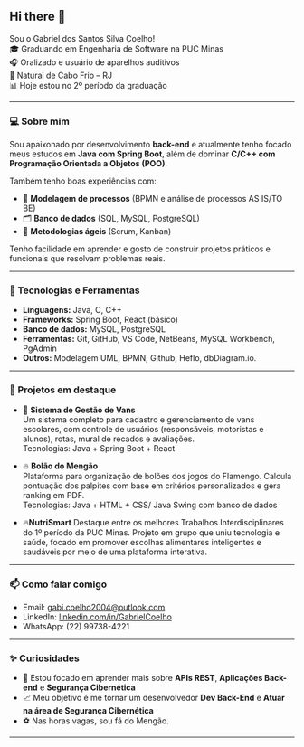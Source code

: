## Hi there 👋

Sou o Gabriel dos Santos Silva Coelho!  
🎓 Graduando em Engenharia de Software na PUC Minas  
🎧 Oralizado e usuário de aparelhos auditivos  
📍 Natural de Cabo Frio – RJ    
📊 Hoje estou no 2º período da graduação  

---

### 💻 Sobre mim

Sou apaixonado por desenvolvimento **back-end** e atualmente tenho focado meus estudos em **Java com Spring Boot**, além de dominar **C/C++ com Programação Orientada a Objetos (POO)**.

Também tenho boas experiências com:
- 🧠 **Modelagem de processos** (BPMN e análise de processos AS IS/TO BE)
- 🗂️ **Banco de dados** (SQL, MySQL, PostgreSQL)
- 🔄 **Metodologias ágeis** (Scrum, Kanban)

Tenho facilidade em aprender e gosto de construir projetos práticos e funcionais que resolvam problemas reais.

---

### 🚀 Tecnologias e Ferramentas

- **Linguagens:** Java, C, C++
- **Frameworks:** Spring Boot, React (básico)
- **Banco de dados:** MySQL, PostgreSQL
- **Ferramentas:** Git, GitHub, VS Code, NetBeans, MySQL Workbench, PgAdmin
- **Outros:** Modelagem UML, BPMN, Github, Heflo, dbDiagram.io.

---

### 📌 Projetos em destaque

- 🚌 **Sistema de Gestão de Vans**  
  Um sistema completo para cadastro e gerenciamento de vans escolares, com controle de usuários (responsáveis, motoristas e alunos), rotas, mural de recados e avaliações.  
  Tecnologias: Java + Spring Boot + React  

- 🔥 **Bolão do Mengão**  
  Plataforma para organização de bolões dos jogos do Flamengo. Calcula pontuação dos palpites com base em critérios personalizados e gera ranking em PDF.  
  Tecnologias: Java + HTML + CSS/ Java Swing com banco de dados

- 🔥**NutriSmart**
  Destaque entre os melhores Trabalhos Interdisciplinares do 1º período da PUC Minas. Projeto em grupo que uniu tecnologia e saúde, focado em promover escolhas alimentares inteligentes e   saudáveis por meio de uma plataforma interativa. 
  
  

---

### 📫 Como falar comigo

- Email: gabi.coelho2004@outlook.com 
- LinkedIn: [linkedin.com/in/GabrielCoelho](https://www.linkedin.com/in/gabriel-coelho-765315350/)  
- WhatsApp: (22) 99738-4221  

---

### ✨ Curiosidades

- 🎯 Estou focado em aprender mais sobre **APIs REST**, **Aplicações Back-end** e **Segurança Cibernética**  
- 📈 Meu objetivo é me tornar um desenvolvedor **Dev Back-End** e **Atuar na área de Segurança Cibernética**
- ⚽ Nas horas vagas, sou fã do Mengão.

---

